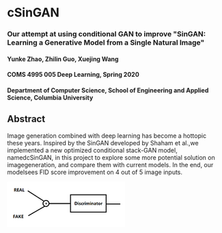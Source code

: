 # cSinGAN
### Our attempt at using conditional GAN to improve "SinGAN: Learning a Generative Model from a Single Natural Image"

#### Yunke Zhao, Zhilin Guo, Xuejing Wang

#### COMS 4995 005 Deep Learning, Spring 2020

#### Department of Computer Science, School of Engineering and Applied Science, Columbia University


## Abstract
Image generation combined with deep learning has become a hottopic these years. Inspired by the SinGAN developed by Shaham et al.,we implemented a new optimized conditional stack-GAN model, namedcSinGAN, in this project to explore some more potential solution on imagegeneration, and compare them with current models. In the end, our modelsees FID score improvement on 4 out of 5 image inputs.



![](imgs/D1.PNG)


